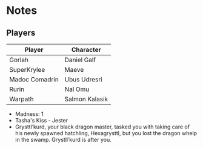 # Notes

## Players
| Player            | Character         | 
|---                |---                |
| Gorlah            | Daniel Galf       |
| SuperKrylee       | Maeve             |
| Madoc Comadrin    | Ubus Udresri      |
| Rurin             | Nal Omu           |
| Warpath           | Salmon Kalasik    |

- Madness: 1
- Tasha's Kiss - Jester 
- Grysttl’kurd, your black dragon master, tasked you with taking care of his newly spawned hatchling, Hexagrysttl, but you lost the dragon whelp in the swamp. Grystll’kurd is after you.
